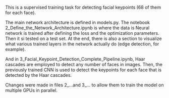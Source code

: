 This is a supervised training task for detecting facial keypoints (68
of them for each face).

The main network architecture is defined in models.py.  The notebook
2_Define_the_Network_Architecture.ipynb is where the data is Neural
network is trained after defining the loss and the optimization
parameters.  Then it si tested on a test set. At the end, there is
also a section to visualize what various trained layers in the network
actually do (edge detection, for example).

And in 3_Facial_Keypoint_Detection_Complete_Pipeline.ipynb, Haar
cascades are employed to detect any number of faces in images.  Then,
the previously trained CNN is used to detect the keypoints for each
face that is detected by the Haar cascades.

Changes were made in files 2_...and 3_... to allow them to train the
model on multiple GPUs in parallel. 
